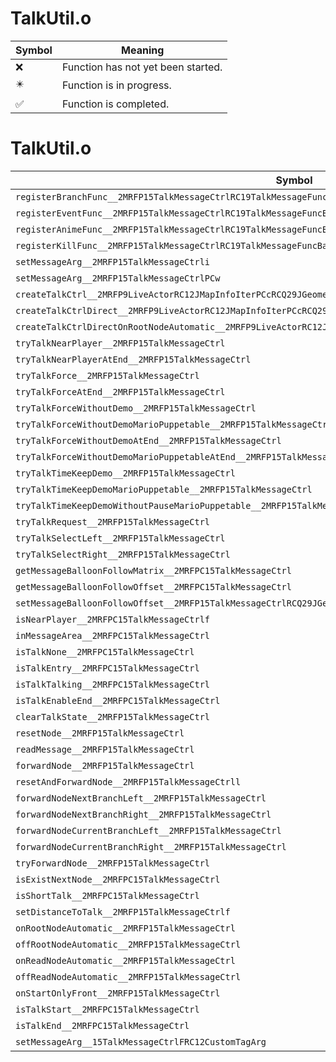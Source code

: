 # TalkUtil.o
| Symbol | Meaning 
| ------------- | ------------- 
| :x: | Function has not yet been started. 
| :eight_pointed_black_star: | Function is in progress. 
| :white_check_mark: | Function is completed. 


# TalkUtil.o
| Symbol | Decompiled? |
| ------------- | ------------- |
| `registerBranchFunc__2MRFP15TalkMessageCtrlRC19TalkMessageFuncBase` | :x: |
| `registerEventFunc__2MRFP15TalkMessageCtrlRC19TalkMessageFuncBase` | :x: |
| `registerAnimeFunc__2MRFP15TalkMessageCtrlRC19TalkMessageFuncBase` | :x: |
| `registerKillFunc__2MRFP15TalkMessageCtrlRC19TalkMessageFuncBase` | :x: |
| `setMessageArg__2MRFP15TalkMessageCtrli` | :x: |
| `setMessageArg__2MRFP15TalkMessageCtrlPCw` | :x: |
| `createTalkCtrl__2MRFP9LiveActorRC12JMapInfoIterPCcRCQ29JGeometry8TVec3&lt;f&gt;PA4_f` | :x: |
| `createTalkCtrlDirect__2MRFP9LiveActorRC12JMapInfoIterPCcRCQ29JGeometry8TVec3&lt;f&gt;PA4_f` | :x: |
| `createTalkCtrlDirectOnRootNodeAutomatic__2MRFP9LiveActorRC12JMapInfoIterPCcRCQ29JGeometry8TVec3&lt;f&gt;PA4_f` | :x: |
| `tryTalkNearPlayer__2MRFP15TalkMessageCtrl` | :x: |
| `tryTalkNearPlayerAtEnd__2MRFP15TalkMessageCtrl` | :x: |
| `tryTalkForce__2MRFP15TalkMessageCtrl` | :x: |
| `tryTalkForceAtEnd__2MRFP15TalkMessageCtrl` | :x: |
| `tryTalkForceWithoutDemo__2MRFP15TalkMessageCtrl` | :x: |
| `tryTalkForceWithoutDemoMarioPuppetable__2MRFP15TalkMessageCtrl` | :x: |
| `tryTalkForceWithoutDemoAtEnd__2MRFP15TalkMessageCtrl` | :x: |
| `tryTalkForceWithoutDemoMarioPuppetableAtEnd__2MRFP15TalkMessageCtrl` | :x: |
| `tryTalkTimeKeepDemo__2MRFP15TalkMessageCtrl` | :x: |
| `tryTalkTimeKeepDemoMarioPuppetable__2MRFP15TalkMessageCtrl` | :x: |
| `tryTalkTimeKeepDemoWithoutPauseMarioPuppetable__2MRFP15TalkMessageCtrl` | :x: |
| `tryTalkRequest__2MRFP15TalkMessageCtrl` | :x: |
| `tryTalkSelectLeft__2MRFP15TalkMessageCtrl` | :x: |
| `tryTalkSelectRight__2MRFP15TalkMessageCtrl` | :x: |
| `getMessageBalloonFollowMatrix__2MRFPC15TalkMessageCtrl` | :x: |
| `getMessageBalloonFollowOffset__2MRFPC15TalkMessageCtrl` | :x: |
| `setMessageBalloonFollowOffset__2MRFP15TalkMessageCtrlRCQ29JGeometry8TVec3&lt;f&gt;` | :x: |
| `isNearPlayer__2MRFPC15TalkMessageCtrlf` | :x: |
| `inMessageArea__2MRFPC15TalkMessageCtrl` | :x: |
| `isTalkNone__2MRFPC15TalkMessageCtrl` | :x: |
| `isTalkEntry__2MRFPC15TalkMessageCtrl` | :x: |
| `isTalkTalking__2MRFPC15TalkMessageCtrl` | :x: |
| `isTalkEnableEnd__2MRFPC15TalkMessageCtrl` | :x: |
| `clearTalkState__2MRFP15TalkMessageCtrl` | :x: |
| `resetNode__2MRFP15TalkMessageCtrl` | :x: |
| `readMessage__2MRFP15TalkMessageCtrl` | :x: |
| `forwardNode__2MRFP15TalkMessageCtrl` | :x: |
| `resetAndForwardNode__2MRFP15TalkMessageCtrll` | :x: |
| `forwardNodeNextBranchLeft__2MRFP15TalkMessageCtrl` | :x: |
| `forwardNodeNextBranchRight__2MRFP15TalkMessageCtrl` | :x: |
| `forwardNodeCurrentBranchLeft__2MRFP15TalkMessageCtrl` | :x: |
| `forwardNodeCurrentBranchRight__2MRFP15TalkMessageCtrl` | :x: |
| `tryForwardNode__2MRFP15TalkMessageCtrl` | :x: |
| `isExistNextNode__2MRFPC15TalkMessageCtrl` | :x: |
| `isShortTalk__2MRFPC15TalkMessageCtrl` | :x: |
| `setDistanceToTalk__2MRFP15TalkMessageCtrlf` | :x: |
| `onRootNodeAutomatic__2MRFP15TalkMessageCtrl` | :x: |
| `offRootNodeAutomatic__2MRFP15TalkMessageCtrl` | :x: |
| `onReadNodeAutomatic__2MRFP15TalkMessageCtrl` | :x: |
| `offReadNodeAutomatic__2MRFP15TalkMessageCtrl` | :x: |
| `onStartOnlyFront__2MRFP15TalkMessageCtrl` | :x: |
| `isTalkStart__2MRFPC15TalkMessageCtrl` | :x: |
| `isTalkEnd__2MRFPC15TalkMessageCtrl` | :x: |
| `setMessageArg__15TalkMessageCtrlFRC12CustomTagArg` | :x: |
